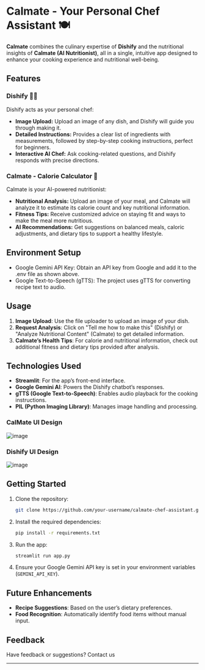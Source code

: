 # Calmate - Your Personal Chef Assistant 🍽️

**Calmate** combines the culinary expertise of **Dishify** and the nutritional insights of **Calmate (AI Nutritionist)**, all in a single, intuitive app designed to enhance your cooking experience and nutritional well-being.

## Features

### Dishify 🧑‍🍳
Dishify acts as your personal chef:
- **Image Upload:** Upload an image of any dish, and Dishify will guide you through making it.
- **Detailed Instructions:** Provides a clear list of ingredients with measurements, followed by step-by-step cooking instructions, perfect for beginners.
- **Interactive AI Chef:** Ask cooking-related questions, and Dishify responds with precise directions.
  
### Calmate - Calorie Calculator 🍎
Calmate is your AI-powered nutritionist:
- **Nutritional Analysis:** Upload an image of your meal, and Calmate will analyze it to estimate its calorie count and key nutritional information.
- **Fitness Tips:** Receive customized advice on staying fit and ways to make the meal more nutritious.
- **AI Recommendations:** Get suggestions on balanced meals, caloric adjustments, and dietary tips to support a healthy lifestyle.


## Environment Setup
- Google Gemini API Key: Obtain an API key from Google and add it to the .env file as shown above.
- Google Text-to-Speech (gTTS): The project uses gTTS for converting recipe text to audio.

## Usage

1. **Image Upload**: Use the file uploader to upload an image of your dish.
2. **Request Analysis**: Click on "Tell me how to make this" (Dishify) or "Analyze Nutritional Content" (Calmate) to get detailed information.
3. **Calmate’s Health Tips**: For calorie and nutritional information, check out additional fitness and dietary tips provided after analysis.

## Technologies Used
- **Streamlit**: For the app’s front-end interface.
- **Google Gemini AI**: Powers the Dishify chatbot’s responses.
- **gTTS (Google Text-to-Speech)**: Enables audio playback for the cooking instructions.
- **PIL (Python Imaging Library)**: Manages image handling and processing.

### CalMate UI Design
![image](https://github.com/user-attachments/assets/7e5cd20b-b79f-4697-b40c-2594e3cb45e0)

### Dishify UI Design
![image](https://github.com/user-attachments/assets/0ee7b163-73ae-433c-a6fe-7f44b7fbf88c)

## Getting Started

1. Clone the repository:
    ```bash
    git clone https://github.com/your-username/calmate-chef-assistant.git
    ```
2. Install the required dependencies:
    ```bash
    pip install -r requirements.txt
    ```
3. Run the app:
    ```bash
    streamlit run app.py
    ```
4. Ensure your Google Gemini API key is set in your environment variables (`GEMINI_API_KEY`).

## Future Enhancements
- **Recipe Suggestions**: Based on the user’s dietary preferences.
- **Food Recognition**: Automatically identify food items without manual input.

## Feedback
Have feedback or suggestions? Contact us 

---

